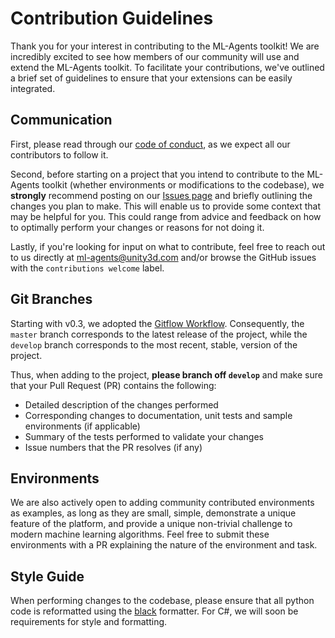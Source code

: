 # Contribution Guidelines

Thank you for your interest in contributing to the ML-Agents toolkit! We are
incredibly excited to see how members of our community will use and extend the
ML-Agents toolkit. To facilitate your contributions, we've outlined a brief set
of guidelines to ensure that your extensions can be easily integrated.

## Communication

First, please read through our [code of conduct](CODE_OF_CONDUCT.md), as we
expect all our contributors to follow it.

Second, before starting on a project that you intend to contribute to the
ML-Agents toolkit (whether environments or modifications to the codebase), we
**strongly** recommend posting on our
[Issues page](https://github.com/Unity-Technologies/ml-agents/issues)
and briefly outlining the changes you plan to make. This will enable us to
provide some context that may be helpful for you. This could range from advice
and feedback on how to optimally perform your changes or reasons for not doing
it.

Lastly, if you're looking for input on what to contribute, feel free to
reach out to us directly at ml-agents@unity3d.com and/or browse the GitHub
issues with the `contributions welcome` label.

## Git Branches

Starting with v0.3, we adopted the
[Gitflow Workflow](http://nvie.com/posts/a-successful-git-branching-model/).
Consequently, the `master` branch corresponds to the latest release of
the project, while the `develop` branch corresponds to the most recent, stable,
version of the project.

Thus, when adding to the project, **please branch off `develop`**
and make sure that your Pull Request (PR) contains the following:

* Detailed description of the changes performed
* Corresponding changes to documentation, unit tests and sample environments (if
  applicable)
* Summary of the tests performed to validate your changes
* Issue numbers that the PR resolves (if any)

## Environments

We are also actively open to adding community contributed environments as
examples, as long as they are small, simple, demonstrate a unique feature of
the platform, and provide a unique non-trivial challenge to modern
machine learning algorithms. Feel free to submit these environments with a
PR explaining the nature of the environment and task.

## Style Guide

When performing changes to the codebase, please ensure that all python code is reformatted using the [black](https://github.com/ambv/black) formatter. For C#, we will soon be requirements for style and formatting.
